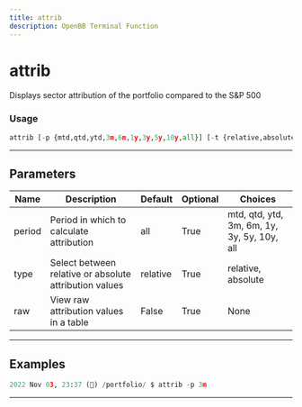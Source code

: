 ```yaml
---
title: attrib
description: OpenBB Terminal Function
---
```


# attrib

Displays sector attribution of the portfolio compared to the S&P 500

### Usage

```python
attrib [-p {mtd,qtd,ytd,3m,6m,1y,3y,5y,10y,all}] [-t {relative,absolute}] [--raw [RAW]]
```

---

## Parameters

| Name | Description | Default | Optional | Choices |
| ---- | ----------- | ------- | -------- | ------- |
| period | Period in which to calculate attribution | all | True | mtd, qtd, ytd, 3m, 6m, 1y, 3y, 5y, 10y, all |
| type | Select between relative or absolute attribution values | relative | True | relative, absolute |
| raw | View raw attribution values in a table | False | True | None |


---

## Examples

```python
2022 Nov 03, 23:37 (🦋) /portfolio/ $ attrib -p 3m
```
---
